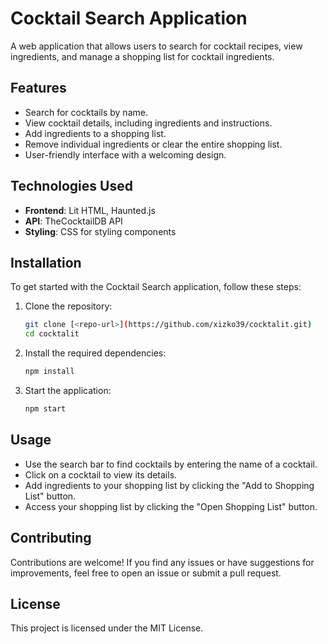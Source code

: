 # Cocktail Search Application

A web application that allows users to search for cocktail recipes, view ingredients, and manage a shopping list for cocktail ingredients.

## Features

- Search for cocktails by name.
- View cocktail details, including ingredients and instructions.
- Add ingredients to a shopping list.
- Remove individual ingredients or clear the entire shopping list.
- User-friendly interface with a welcoming design.

## Technologies Used

- **Frontend**: Lit HTML, Haunted.js
- **API**: TheCocktailDB API
- **Styling**: CSS for styling components

## Installation

To get started with the Cocktail Search application, follow these steps:

1. Clone the repository:

   ```bash
   git clone [<repo-url>](https://github.com/xizko39/cocktalit.git)
   cd cocktalit
   ```

2. Install the required dependencies:

   ```bash
   npm install
   ```

3. Start the application:

   ```bash
   npm start
   ```

## Usage
- Use the search bar to find cocktails by entering the name of a cocktail.
- Click on a cocktail to view its details.
- Add ingredients to your shopping list by clicking the "Add to Shopping List" button.
- Access your shopping list by clicking the "Open Shopping List" button.

## Contributing

Contributions are welcome! If you find any issues or have suggestions for improvements, feel free to open an issue or submit a pull request.

## License

This project is licensed under the MIT License.
